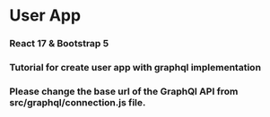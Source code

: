 # User App

### React 17 & Bootstrap 5

### Tutorial for create user app with graphql implementation

### Please change the base url of the GraphQl API from src/graphql/connection.js file.
